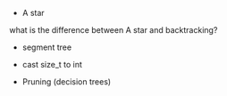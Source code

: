 * A star

what is the difference between A star and backtracking?

* segment tree

* cast size_t to int

* Pruning (decision trees)

